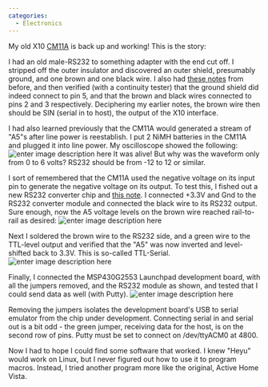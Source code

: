 ```yaml
---
categories:
  - Electronics
---
```

My old X10 [CM11A](http://kbase.x10.com/wiki/CM11A) is back up and working! This is the story:

I had an old male-RS232 to something adapter with the end cut off. I stripped off the outer insulator and discovered an outer shield, presumably ground, and one brown and one black wire.
I also had [these notes](https://lh3.googleusercontent.com/3Ly2EBkKP3Ju0IRfNoA2Kt7q1PeDDjdCyUuiW7rhq6Z-pa_PgI56-2UU-aceeE4Jx5Dxj4kav0BhXIQ8Ga6fEh0h1K7K_uVQ8RWITrmCw5HXZRBelM10NY4nTiPEZXlQVsfYaQS_0o4Dg0yJVPULJnD_F_tvzyl8AOYlX1W-5jYI-aT6fs3bykgWZsXW6ovnb-XvqCZYyykRYnCmdxxObTKTo7ZQo2lgZgDiSw0F_LArXrPK5fmgHIkkHzet4lxkKxt9n58brQuRdKjUqhretgE4-mM87PL80NRfRdvYU9z-ekmSiEKVNPKgiUqcTUCW-Ps5Q0n8M44FglneT4VntZJfy9doj-gSQj4BCnMMa8wnFwjmR5qZjrYmsDsIjlYPvc6pJK8khMRtWw-YLR3EzABI_BX1dfR_6KWDQbfhUlY39js6oYMBWOcn2oJIU3oh3EcPwXsaCbDA_vgRWkNIncmEQMKxMU1fOmM8hEDF3DQUBeZQDn-Vbjoh23rYHCHh7WMlj5T7BXdBUGM37B6V3Pru-FalTfav-YBhvEa7sO2w6r0HQVrksvvORbrsd4xp2USMAIrRcFIlRRARZnhB93yhNB-Biyk3hpmQiSY-cTXOwRYStKhcE905BjS7IqLnQdTKsGbUB5Cxyciovr86g8xJCdT94q6mpqm1Y1uCAdFHhIqVdoCY5Dn03K9hZof1WiVgc-4XL5oGrXfnug2bEGtl2g=w1000-no-tmp.jpg) from before, and then verified (with a continuity tester) that the ground shield did indeed connect to pin 5, and that the brown and black wires connected to pins 2 and 3 respectively. Deciphering my earlier notes, the brown wire then should be SIN (serial in to host), the output of the X10 interface.

I had also learned previously that the CM11A would generated a stream of "A5"s after line power is reestablish. I put 2 NiMH batteries in the CM11A and plugged it into line power. My oscilloscope showed the following:
![enter image description here](https://lh3.googleusercontent.com/5br0kafRTKbU-8XO9YBxnvFDl4j7mJcvWef0xYdj4dGSR-LUyWKLoc0dfAG5o6GSv12TEFiglZN_MgsXB7UIvikHeWcy1B3t5dul-jxkHRtcCJyqwLjjA-ZbHnzkvmKkqAkavqR0SusR0pu75bIqgBhTWjcdMDD-5b_mWhDNP0eOQpN2SOEDJjYxVVhSEusT0thThEH2lmfGEb4VtVMYM1xsgnvhKdFJDtkJ3P-TJs9NrK7HoeupeXnqPxkq5YYLrGHfnPoMiD1ohns4Jp75J7iN3rSbIjl3Cld7OzFqsybK8qPKrxUH2J36nAAGM1sioZKMt2bZVBEgY_lhmmeT1Vs6YjQ4T5dYZiuY_qaIFaKMpHd7TIJ0uq_b-NG4rX6g8qAkpZSzz1DrwMhAqunIqdJoYiURZmqCxWfboE1alqkQxfCdL56z1yqLkHshUutrHFOxyQfOpoP6MEdxFMQqGcn9qmoF732LBds0pUyV_kVsH7RDvgo5VNZ2zV5zeAz5Enr9zfAuOvI6Mg2nuXU3riCOcYawRicq0Fs912Q0iNIl6n8CmMVrXza-ycnMlHkfWbk6sPeOsIoc0HgSyo26hMrazceUOuvmnQWELVv5EaAC9YF-LY0S6J4sLAYGupQgJS8M9k5IgV0OM3ewoIMTFmuaP_ZFkfM23bNtI9YVDaLSSKgGdIhXNZA4rng9haOAQgVKx4G98ACWvD5uAC_ps88OEA=w800-no-tmp.jpg)
It was alive! But why was the waveform only from 0 to 6 volts? RS232 should be from -12 to 12 or similar.

I sort of remembered that the CM11A used the negative voltage on its input pin to generate the negative voltage on its output. To test this, I fished out a new RS232 converter chip and [this note](https://lh3.googleusercontent.com/pw/ACtC-3fRqbOwYhAg9EuXhRdoCVjb2EJmCpPHutMtDdMWLWyNa1VRXgIfi36sf8gFG6BCd1bTIGDKEF8LYRiDyi6YF4W0c3WUOEtCWI0_XlX-CQzkQp6XZbo0eFmnTHI8xZwWo6cj2S0WA1Ighu5rPdga6uZPbA=w800-no-tmp.jpg). I connected +3.3V and Gnd to the RS232 converter module and connected the black wire to its RS232 output. Sure enough, now the A5 voltage levels on the brown wire reached rail-to-rail as desired:
![enter image description here](https://lh3.googleusercontent.com/DrAZ7TgaGMjGE7KgsVW6KGusOXwxWWByrj08KE7MKCIXcUhGCrHM05vVzQBRTk7VHzDQYbQoaqNMlB-usoLx06HXlegTTaCORGsd_hvDAyBUEQe5QhjjkvSP77BqJ1DRoJ4L5WamANIBkKHSSXqe7ZgXOVai3ktI80AU3gMr5eYJt8FcNuzft-FnU7y-DnVoJse2bHKXOkEPbGbZt1QI6uS8S1yAoGQgbMnSwO5Zw7S-saIB5OCPEmHEMuQlYCUWGDRjDfNW-F_JUA8TRAIjOa1T8j1MYSTI8Ee1wIc6_-SYrhKprBVVdzbQjqsm3EJWDWeAD7h23s3Zut--mEUWaQLTsTwraZUe4LFTrNlKhGiq3OSwXMIp0JAiAijMocAFpvIit10gg2JLtQ1AIsxulCd7MkHzkP72Dkhf-ghnGiGyTOjoB6z0wDkNLpMxuRXQxqyMsm4I2rmfm8bEKcEpzA534HGAWaXuQWRyDvLbPn9yG49EmACWXH_pBMpCeJ9kQPtC7D9qYST9ZgnTh1tKX6mgnL5tuxaH0M0WttQMu_4ZGsaKWI_pzihzql8BxRjh3iW6esMqAvRpLqGMK4_vWCfuwSOpGFtMTEgXTYb16nJuALw4WKLE6DVgJtalPP2TjpECTfXqJeDAD6TsY68ef2wN7194KHCO5PkFrZTpGU9ezYjQgf829AhI4Hr3m27_2RGyU9tMWNRDvxfqwUR4N4l9qQ=w800-no-tmp.jpg)

Next I soldered the brown wire to the RS232 side, and a green wire to the TTL-level output and verified that the "A5" was now inverted and level-shifted back to 3.3V.  This is so-called TTL-Serial.
![enter image description here](https://lh3.googleusercontent.com/pw/ACtC-3c0ff9Z0erJZt9l2oNy0rlKE9DrUwXVcbZ-70Rq9CQytdJZwNOgXTOL1Xv4hm-JbR_LyutD6TgWFTNUAtaanCt5wZj-E3w4GK9Vbfpk6U5coo9Og5lCeRoTPTch-_eVZTCXqzzDnREKAl-_dwpeJ_4Chw=w800-no-tmp.jpg)

Finally, I connected the MSP430G2553 Launchpad development board, with all the jumpers removed, and the RS232 module as shown, and tested that I could send data as well (with Putty).
![enter image description here](https://lh3.googleusercontent.com/pw/ACtC-3cwr0lRRSqNvyGN-tyxWq7NBPd8LqP3KT8Hmw1Rx7vZlUnERC_dM4UYFwzVRoZ4CBpJi3vtJEyWk0oBNbh2iy3zq-CUsEpR7veyRSPdmRB-qXQs1HlWYwJqQ6gfuwKcUzJ3Pfh8xv57sruhuq0vjYssUQ=w800-no-tmp.jpg)

Removing the jumpers isolates the development board's USB to serial emulator from the chip under development. Connecting serial in and serial out is a bit odd - the green jumper, receiving data for the host, is on the second row of pins. Putty must be set to connect on /dev/ttyACM0 at 4800.

Now I had to hope I could find some software that worked. I knew "Heyu" would work on Linux, but I never figured out how to use it to program macros. Instead, I tried another program more like the original, Active Home Vista.
<!--stackedit_data:
eyJoaXN0b3J5IjpbOTI3NDczMjAyLC0xMDE1MjYzNjYyLC03OD
EzMzAwMDIsLTE5MDI5OTY4MywxOTAyMzY3MzQ3LDE5MTUxMzE0
MDMsOTM3MDA2MTM5LDk0MDI1NzEzMl19
-->